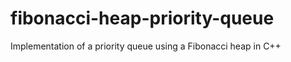 fibonacci-heap-priority-queue
=============================

Implementation of a priority queue using a Fibonacci heap in C++
